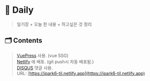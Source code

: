# 📖 Daily

> 일기장 + 오늘 한 내용 + 하고싶은 것 정리

## 🗂 Contents
> [VuePress](https://v2.vuepress.vuejs.org/) 사용. (vue SSG)  
> [Netlify](https://www.netlify.com/) 에 배포. (git push시 자동 배포됨.)  
> [DISQUS](https://blog.disqus.com/) 댓글 사용.  
> URL: [https://jpark6-til.netlify.app](https://jpark6-til.netlify.app)  

